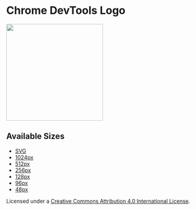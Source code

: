# Chrome DevTools Logo

<img src="https://github.com/ChromeDevTools/devtools-logo/blob/master/chrome_devtools_512px.png" width="256" height="256"/>

## Available Sizes

* [SVG](https://github.com/ChromeDevTools/devtools-logo/blob/master/chrome_devtools.svg)
* [1024px](https://github.com/ChromeDevTools/devtools-logo/blob/master/chrome_devtools_1024px.png)
* [512px](https://github.com/ChromeDevTools/devtools-logo/blob/master/chrome_devtools_512px.png)
* [256px](https://github.com/ChromeDevTools/devtools-logo/blob/master/chrome_devtools_256px.png)
* [128px](https://github.com/ChromeDevTools/devtools-logo/blob/master/chrome_devtools_128px.png)
* [96px](https://github.com/ChromeDevTools/devtools-logo/blob/master/chrome_devtools_96px.png)
* [48px](https://github.com/ChromeDevTools/devtools-logo/blob/master/chrome_devtools_48px.png)

Licensed under a [Creative Commons Attribution 4.0 International License](https://github.com/ChromeDevTools/devtools-logo/blob/master/chrome_devtools_48px.png).
